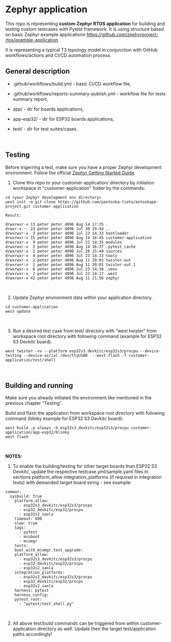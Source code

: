 # Zephyr application

This repo is representing **custom Zephyr RTOS application** for building and testing custom testcases with Pytest framework. It is using structure based on basic Zephyr example applicationn
https://github.com/zephyrproject-rtos/example-application

It is representing a typical T3 topology model in conjunction with GitHub workflows/actions and CI/CD automation process.
<br/>

## General description

* .github/workflows/build.yml   - basic CI/CD workflow file,
* .github/workflows/reports-summary-publish.yml   - workflow file for tests summary report,
* app/    -   dir for boards applications,
* app-esp32/  -   dir for ESP32 boards applications,
* test/ - dir for test suites/cases.
  
  <br/>

## Testing

Before trigerring a test, make sure you have a proper Zephyr development
environment. Follow the official
[Zephyr Getting Started Guide](https://docs.zephyrproject.org/latest/getting_started/index.html).

1. Clone this repo to your customer-application/ directory by initiation workspace in
"customer-application" folder by the commands:

```copy
cd <your Zephyr development env directory>
west init -m git clone https://github.com/pantoska-tieto/antoskape-project.git customer-application

Result:

drwxrwxr-x 13 peter peter 4096 Aug 14 17:35 .
drwxr-x--- 23 peter peter 4096 Jul 30 19:44 ..
drwxrwxr-x  3 peter peter 4096 Jul 23 14:33 bootloader
drwxrwxr-x 15 peter peter 4096 Aug 14 16:45 customer-application
drwxrwxr-x  9 peter peter 4096 Jul 23 14:35 modules
drwxrwxr-x  3 peter peter 4096 Aug 14 16:37 .pytest_cache
drwxrwxr-x  2 peter peter 4096 Jul 28 15:49 sources
drwxrwxr-x  4 peter peter 4096 Jul 23 14:33 tools
drwxrwxr-x  2 peter peter 4096 Aug 11 20:03 twister-out
drwxrwxr-x  2 peter peter 4096 Aug 11 20:01 twister-out.1
drwxrwxr-x  6 peter peter 4096 Jul 23 14:38 .venv
drwxrwxr-x  2 peter peter 4096 Jul 23 14:17 .west
drwxrwxr-x 42 peter peter 4096 Aug 11 21:56 zephyr
```

<br />

2. Update Zephyr environment data within your application directory.

```copy
cd customer-application
west update

```

<br />

3. Run a desired test case from test/ directory with "west twister" from workspace root directory with following command (example for ESP32 S3 Devkitc board).

```copy
west twister -vv --platform esp32s3_devkitc/esp32s3/procpu --device-testing --device-serial /dev/ttyUSB0  --west-flash -T customer-application/test/shell
```

<br />

## Building and running

Make sure you already initiated the environment like mentioned in the previous chapter "Testing".

Build and flash the application from workspace root directory with following command (blinky example for ESP32 S3 Devkitc board):

```copy
west build -p always -b esp32s3_devkitc/esp32s3/procpu customer-application/app-esp32/blinky
west flash
```

<br />

**NOTES:**

1. To enable the building/testing for other target boards than ESP32 S3 Devkitc, update the respective testcase.yml/sample.yaml files in sections
   platform_allow
   integration_platforms (if required in integration tests)
   with demanded target board string - see example:

```copy
common:
  sysbuild: true
    platform_allow:
      - esp32s3_devkitc/esp32s3/procpu
      - esp32_devkitc/esp32/procpu
      - esp32s2_saola
    timeout: 600
    slow: true
    tags:
      - pytest
      - mcuboot
      - mcumgr
    tests:
    boot.with_mcumgr.test_upgrade:
    platform_allow:
      - esp32s3_devkitc/esp32s3/procpu
      - esp32_devkitc/esp32/procpu
      - esp32s2_saola
    integration_platforms:
      - esp32s3_devkitc/esp32s3/procpu
      - esp32_devkitc/esp32/procpu
      - esp32s2_saola
    harness: pytest
    harness_config:
    pytest_root:
      - "pytest/test_shell.py"
```

<br/>

2. All above test/build commands can be triggered from within customer-application directory as well. Update then the target test/application paths accordingly!

